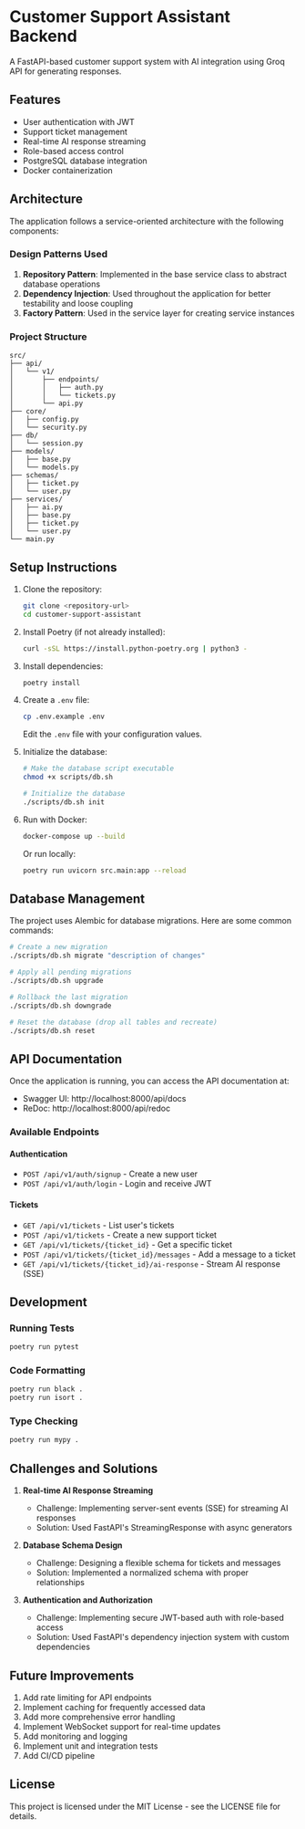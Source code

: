 # Customer Support Assistant Backend

A FastAPI-based customer support system with AI integration using Groq API for generating responses.

## Features

- User authentication with JWT
- Support ticket management
- Real-time AI response streaming
- Role-based access control
- PostgreSQL database integration
- Docker containerization

## Architecture

The application follows a service-oriented architecture with the following components:

### Design Patterns Used

1. **Repository Pattern**: Implemented in the base service class to abstract database operations
2. **Dependency Injection**: Used throughout the application for better testability and loose coupling
3. **Factory Pattern**: Used in the service layer for creating service instances

### Project Structure

```
src/
├── api/
│   └── v1/
│       ├── endpoints/
│       │   ├── auth.py
│       │   └── tickets.py
│       └── api.py
├── core/
│   ├── config.py
│   └── security.py
├── db/
│   └── session.py
├── models/
│   ├── base.py
│   └── models.py
├── schemas/
│   ├── ticket.py
│   └── user.py
├── services/
│   ├── ai.py
│   ├── base.py
│   ├── ticket.py
│   └── user.py
└── main.py
```

## Setup Instructions

1. Clone the repository:
   ```bash
   git clone <repository-url>
   cd customer-support-assistant
   ```

2. Install Poetry (if not already installed):
   ```bash
   curl -sSL https://install.python-poetry.org | python3 -
   ```

3. Install dependencies:
   ```bash
   poetry install
   ```

4. Create a `.env` file:
   ```bash
   cp .env.example .env
   ```
   Edit the `.env` file with your configuration values.

5. Initialize the database:
   ```bash
   # Make the database script executable
   chmod +x scripts/db.sh
   
   # Initialize the database
   ./scripts/db.sh init
   ```

6. Run with Docker:
   ```bash
   docker-compose up --build
   ```

   Or run locally:
   ```bash
   poetry run uvicorn src.main:app --reload
   ```

## Database Management

The project uses Alembic for database migrations. Here are some common commands:

```bash
# Create a new migration
./scripts/db.sh migrate "description of changes"

# Apply all pending migrations
./scripts/db.sh upgrade

# Rollback the last migration
./scripts/db.sh downgrade

# Reset the database (drop all tables and recreate)
./scripts/db.sh reset
```

## API Documentation

Once the application is running, you can access the API documentation at:
- Swagger UI: http://localhost:8000/api/docs
- ReDoc: http://localhost:8000/api/redoc

### Available Endpoints

#### Authentication
- `POST /api/v1/auth/signup` - Create a new user
- `POST /api/v1/auth/login` - Login and receive JWT

#### Tickets
- `GET /api/v1/tickets` - List user's tickets
- `POST /api/v1/tickets` - Create a new support ticket
- `GET /api/v1/tickets/{ticket_id}` - Get a specific ticket
- `POST /api/v1/tickets/{ticket_id}/messages` - Add a message to a ticket
- `GET /api/v1/tickets/{ticket_id}/ai-response` - Stream AI response (SSE)

## Development

### Running Tests
```bash
poetry run pytest
```

### Code Formatting
```bash
poetry run black .
poetry run isort .
```

### Type Checking
```bash
poetry run mypy .
```

## Challenges and Solutions

1. **Real-time AI Response Streaming**
   - Challenge: Implementing server-sent events (SSE) for streaming AI responses
   - Solution: Used FastAPI's StreamingResponse with async generators

2. **Database Schema Design**
   - Challenge: Designing a flexible schema for tickets and messages
   - Solution: Implemented a normalized schema with proper relationships

3. **Authentication and Authorization**
   - Challenge: Implementing secure JWT-based auth with role-based access
   - Solution: Used FastAPI's dependency injection system with custom dependencies

## Future Improvements

1. Add rate limiting for API endpoints
2. Implement caching for frequently accessed data
3. Add more comprehensive error handling
4. Implement WebSocket support for real-time updates
5. Add monitoring and logging
6. Implement unit and integration tests
7. Add CI/CD pipeline

## License

This project is licensed under the MIT License - see the LICENSE file for details. 